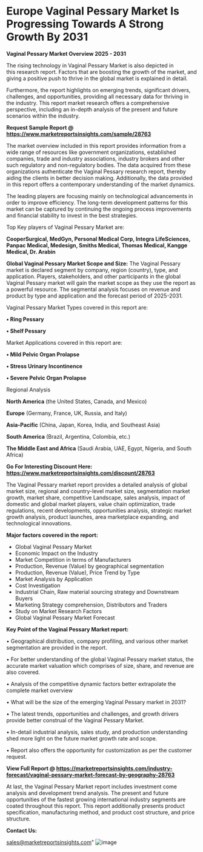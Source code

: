 # Europe Vaginal Pessary Market Is Progressing Towards A Strong Growth By 2031

<Strong> Vaginal Pessary Market Overview 2025 - 2031</strong>

The rising technology in Vaginal Pessary Market is also depicted in this research report. Factors that are boosting the growth of the market, and giving a positive push to thrive in the global market is explained in detail.

Furthermore, the report highlights on emerging trends, significant drivers, challenges, and opportunities, providing all necessary data for thriving in the industry. This report market research offers a comprehensive perspective, including an in-depth analysis of the present and future scenarios within the industry.

<strong>Request Sample Report @ <a href=https://www.marketreportsinsights.com/sample/28763>https://www.marketreportsinsights.com/sample/28763</a></strong>

The market overview included in this report provides information from a wide range of resources like government organizations, established companies, trade and industry associations, industry brokers and other such regulatory and non-regulatory bodies. The data acquired from these organizations authenticate the Vaginal Pessary research report, thereby aiding the clients in better decision making. Additionally, the data provided in this report offers a contemporary understanding of the market dynamics.

The leading players are focusing mainly on technological advancements in order to improve efficiency. The long-term development patterns for this market can be captured by continuing the ongoing process improvements and financial stability to invest in the best strategies.

Top Key players of Vaginal Pessary Market are:

<strong>CooperSurgical, MedGyn, Personal Medical Corp, Integra LifeSciences, Panpac Medical, Medesign, Smiths Medical, Thomas Medical, Kangge Medical, Dr. Arabin</strong>

<strong><b>Global Vaginal Pessary Market Scope and Size:</b></strong>
The Vaginal Pessary market is declared segment by company, region (country), type, and application. Players, stakeholders, and other participants in the global Vaginal Pessary market will gain the market scope as they use the report as a powerful resource. The segmental analysis focuses on revenue and product by type and application and the forecast period of 2025-2031.

Vaginal Pessary Market Types covered in this report are:

<strong>• Ring Pessary

• Shelf Pessary</strong>

Market Applications covered in this report are:

<strong>• Mild Pelvic Organ Prolapse

• Stress Urinary Incontinence

• Severe Pelvic Organ Prolapse</strong> 

Regional Analysis

<strong>North America</strong> (the United States, Canada, and Mexico)

<strong>Europe</strong> (Germany, France, UK, Russia, and Italy)

<strong>Asia-Pacific</strong> (China, Japan, Korea, India, and Southeast Asia)

<strong>South America</strong> (Brazil, Argentina, Colombia, etc.)

<strong>The Middle East and Africa</strong> (Saudi Arabia, UAE, Egypt, Nigeria, and South Africa)

<strong>Go For Interesting Discount Here: <a href=https://www.marketreportsinsights.com/discount/28763>https://www.marketreportsinsights.com/discount/28763</a></strong>

The Vaginal Pessary market report provides a detailed analysis of global market size, regional and country-level market size, segmentation market growth, market share, competitive Landscape, sales analysis, impact of domestic and global market players, value chain optimization, trade regulations, recent developments, opportunities analysis, strategic market growth analysis, product launches, area marketplace expanding, and technological innovations.

<strong><b>Major factors covered in the report:</b></strong>
<ul>
  <li>Global Vaginal Pessary Market </li>
  <li>Economic Impact on the Industry</li>
  <li>Market Competition in terms of Manufacturers</li>
  <li>Production, Revenue (Value) by geographical segmentation</li>
  <li>Production, Revenue (Value), Price Trend by Type</li>
  <li>Market Analysis by Application</li>
  <li>Cost Investigation</li>
  <li>Industrial Chain, Raw material sourcing strategy and Downstream Buyers</li>
  <li>Marketing Strategy comprehension, Distributors and Traders</li>
  <li>Study on Market Research Factors</li>
  <li>Global Vaginal Pessary Market Forecast</li>
</ul>

<strong><b>Key Point of the Vaginal Pessary Market report:</b></strong>

• Geographical distribution, company profiling, and various other market segmentation are provided in the report.

• For better understanding of the global Vaginal Pessary market status, the accurate market valuation which comprises of size, share, and revenue are also covered.

• Analysis of the competitive dynamic factors better extrapolate the complete market overview

• What will be the size of the emerging Vaginal Pessary market in 2031?

• The latest trends, opportunities and challenges, and growth drivers provide better construal of the Vaginal Pessary Market.

• In-detail industrial analysis, sales study, and production understanding shed more light on the future market growth rate and scope.

• Report also offers the opportunity for customization as per the customer request.

<strong><b>View Full Report @ <a href=https://marketreportsinsights.com/industry-forecast/vaginal-pessary-market-forecast-by-geography-28763>https://marketreportsinsights.com/industry-forecast/vaginal-pessary-market-forecast-by-geography-28763</a></b></strong>


At last, the Vaginal Pessary Market report includes investment come analysis and development trend analysis. The present and future opportunities of the fastest growing international industry segments are coated throughout this report. This report additionally presents product specification, manufacturing method, and product cost structure, and price structure.

<strong>Contact Us:</strong>

sales@marketreportsinsights.com"
![image](https://github.com/user-attachments/assets/65b2da7f-f4ce-42d3-b786-d0e8b24eb004)
